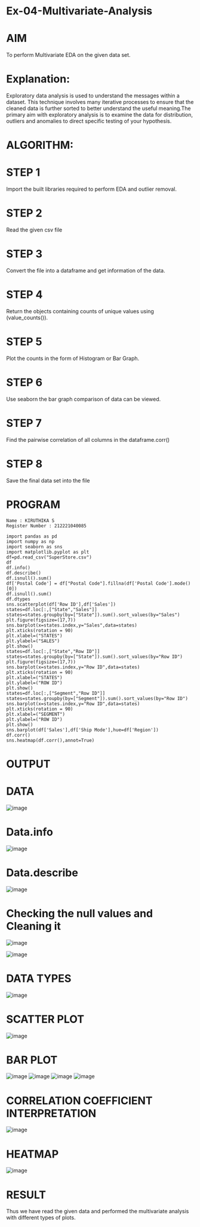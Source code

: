 # Ex-04-Multivariate-Analysis
# AIM
To perform Multivariate EDA on the given data set.

# Explanation:
Exploratory data analysis is used to understand the messages within a dataset. This technique involves many iterative processes to ensure that the cleaned data is further sorted to better understand the useful meaning.The primary aim with exploratory analysis is to examine the data for distribution, outliers and anomalies to direct specific testing of your hypothesis.

# ALGORITHM:
# STEP 1
Import the built libraries required to perform EDA and outlier removal.

# STEP 2
Read the given csv file

# STEP 3
Convert the file into a dataframe and get information of the data.

# STEP 4
Return the objects containing counts of unique values using (value_counts()).

# STEP 5
Plot the counts in the form of Histogram or Bar Graph.

# STEP 6
Use seaborn the bar graph comparison of data can be viewed.

# STEP 7
Find the pairwise correlation of all columns in the dataframe.corr()

# STEP 8
Save the final data set into the file
# PROGRAM
```
Name : KIRUTHIKA S
Register Number : 212221040085
```
```
import pandas as pd
import numpy as np
import seaborn as sns
import matplotlib.pyplot as plt
df=pd.read_csv("SuperStore.csv")
df
df.info()
df.describe()
df.isnull().sum()
df['Postal Code'] = df["Postal Code"].fillna(df['Postal Code'].mode()[0])
df.isnull().sum()
df.dtypes
sns.scatterplot(df['Row ID'],df['Sales'])
states=df.loc[:,["State","Sales"]]
states=states.groupby(by=["State"]).sum().sort_values(by="Sales")
plt.figure(figsize=(17,7))
sns.barplot(x=states.index,y="Sales",data=states)
plt.xticks(rotation = 90)
plt.xlabel=("STATES")
plt.ylabel=("SALES")
plt.show()
states=df.loc[:,["State","Row ID"]]
states=states.groupby(by=["State"]).sum().sort_values(by="Row ID")
plt.figure(figsize=(17,7))
sns.barplot(x=states.index,y="Row ID",data=states)
plt.xticks(rotation = 90)
plt.xlabel=("STATES")
plt.ylabel=("ROW ID")
plt.show()
states=df.loc[:,["Segment","Row ID"]]
states=states.groupby(by=["Segment"]).sum().sort_values(by="Row ID")
sns.barplot(x=states.index,y="Row ID",data=states)
plt.xticks(rotation = 90)
plt.xlabel=("SEGMENT")
plt.ylabel=("ROW ID")
plt.show()
sns.barplot(df['Sales'],df['Ship Mode'],hue=df['Region'])
df.corr()
sns.heatmap(df.corr(),annot=True)
```
# OUTPUT
# DATA
![image](https://user-images.githubusercontent.com/128348968/230833603-1c79a524-b9cc-4eea-9cf4-a15550ce0b6e.png)
# Data.info
![image](https://user-images.githubusercontent.com/128348968/230833736-577ff98f-e433-48e1-bcba-50bebbaa1c06.png)
# Data.describe
![image](https://user-images.githubusercontent.com/128348968/230833826-e7eab9cc-38ff-4eae-a7a7-175c94fb56c6.png)
# Checking the null values and Cleaning it
![image](https://user-images.githubusercontent.com/128348968/230833912-6ddb6cc1-b828-486e-9f81-88b81831768b.png)

![image](https://user-images.githubusercontent.com/128348968/230834780-b9ea86b3-815f-45b6-8893-a46fe78f5786.png)

# DATA TYPES
![image](https://user-images.githubusercontent.com/128348968/230834894-f727ac0a-9382-4e34-84d7-174f5c6c1bd3.png)
# SCATTER PLOT
![image](https://user-images.githubusercontent.com/128348968/230834936-be8b1b9a-38b2-4db6-8a6c-8ff5eaf37212.png)
# BAR PLOT
![image](https://user-images.githubusercontent.com/128348968/230834983-b4354010-9ab6-466c-ba20-9b5a6c347638.png)
![image](https://user-images.githubusercontent.com/128348968/230835019-0f3bc5e4-405b-4a5a-b395-1803bc25a6a7.png)
![image](https://user-images.githubusercontent.com/128348968/230835039-27b40bab-daac-461f-9c9c-26b3196b629d.png)
![image](https://user-images.githubusercontent.com/128348968/230835069-434ba5ba-ff23-443e-b54d-919c878c8619.png)
# CORRELATION COEFFICIENT INTERPRETATION
![image](https://user-images.githubusercontent.com/128348968/230835116-e68ca32f-05fe-4173-99ea-b01c9fb5d730.png)
# HEATMAP
![image](https://user-images.githubusercontent.com/128348968/230835194-dfb4f69a-1856-4dee-9770-ab75d3fc52f2.png)
# RESULT
Thus we have read the given data and performed the multivariate analysis with different types of plots.
